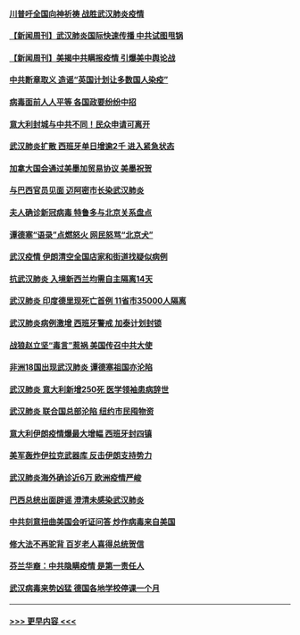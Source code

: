 #### [川普吁全国向神祈祷 战胜武汉肺炎疫情](../pages/prog202/a102799906.md?t=03151002) 
#### [【新闻周刊】武汉肺炎国际快速传播 中共试图甩锅](../pages/prog202/a102799845.md?t=03151002) 
#### [【新闻周刊】美揭中共瞒报疫情  引爆美中舆论战](../pages/prog202/a102799836.md?t=03151002) 
#### [中共断章取义 造谣“英国计划让多数国人染疫”](../pages/prog202/a102799810.md?t=03151002) 
#### [病毒面前人人平等 各国政要纷纷中招](../pages/prog202/a102799720.md?t=03151002) 
#### [意大利封城与中共不同！民众申请可离开](../pages/prog202/a102799706.md?t=03151002) 
#### [武汉肺炎扩散 西班牙单日增逾2千 进入紧急状态](../pages/prog202/a102799649.md?t=03151002) 
#### [加拿大国会通过美墨加贸易协议  美墨祝贺](../pages/prog202/a102799636.md?t=03151002) 
#### [与巴西官员见面 迈阿密市长染武汉肺炎](../pages/prog202/a102799484.md?t=03151002) 
#### [夫人确诊新冠病毒 特鲁多与北京关系盘点](../pages/prog202/a102799474.md?t=03151002) 
#### [谭德塞“语录”点燃怒火 网民怒骂“北京犬”](../pages/prog202/a102799480.md?t=03151002) 
#### [武汉疫情 伊朗清空全国店家和街道找疑似病例](../pages/prog202/a102799451.md?t=03151002) 
#### [抗武汉肺炎 入境新西兰均需自主隔离14天](../pages/prog202/a102799406.md?t=03151002) 
#### [武汉肺炎 印度德里现死亡首例 11省市35000人隔离](../pages/prog202/a102799379.md?t=03151002) 
#### [武汉肺炎病例激增 西班牙警戒 加泰计划封锁](../pages/prog202/a102799338.md?t=03151002) 
#### [战狼赵立坚“毒言”惹祸 美国传召中共大使](../pages/prog202/a102799314.md?t=03151002) 
#### [非洲18国出现武汉肺炎 谭德塞祖国亦沦陷](../pages/prog202/a102799302.md?t=03151002) 
#### [武汉肺炎 意大利新增250死 医学领袖患病辞世](../pages/prog202/a102799253.md?t=03151002) 
#### [武汉肺炎 联合国总部沦陷 纽约市民囤物资](../pages/prog202/a102799239.md?t=03151002) 
#### [意大利伊朗疫情爆最大增幅 西班牙封四镇](../pages/prog202/a102798969.md?t=03151002) 
#### [美军轰炸伊拉克武器库 反击伊朗支持势力](../pages/prog202/a102799127.md?t=03151002) 
#### [武汉肺炎海外确诊近6万 欧洲疫情严峻](../pages/prog202/a102799147.md?t=03151002) 
#### [巴西总统出面辟谣  澄清未感染武汉肺炎](../pages/prog202/a102799066.md?t=03151002) 
#### [中共刻意扭曲美国会听证问答 炒作病毒来自美国](../pages/prog202/a102799022.md?t=03151002) 
#### [修大法不再驼背 百岁老人喜得总统贺信](../pages/prog202/a102799026.md?t=03151002) 
#### [芬兰华裔：中共隐瞒疫情 是第一责任人](../pages/prog202/a102798951.md?t=03151002) 
#### [武汉病毒来势凶猛 德国各地学校停课一个月](../pages/prog202/a102798978.md?t=03151002) 

----
#### [ >>> 更早内容 <<< ](../indexes/prog202-earlier.md)
